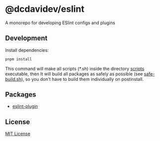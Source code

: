 # @dcdavidev/eslint

A monorepo for developing ESlint configs and plugins

## Development

Install dependencies:

```bash
pnpm install
```

This command will make all scripts (\*.sh) inside the directory [scripts](./scripts) executable,
then It will build all packages as safely as possible (see [safe-build.sh](./scripts/safe-build.sh)),
so you don't have to build them individually on postinstall.

## Packages

- [eslint-plugin](./packages/eslint-plugin/README.md)

## License

[MIT License](./LICENSE)
